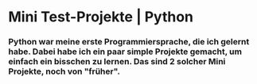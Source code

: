 # Mini Test-Projekte | Python
### Python war meine erste Programmiersprache, die ich gelernt habe. Dabei habe ich ein paar simple Projekte gemacht, um einfach ein bisschen zu lernen. Das sind 2 solcher Mini Projekte, noch von "früher".
